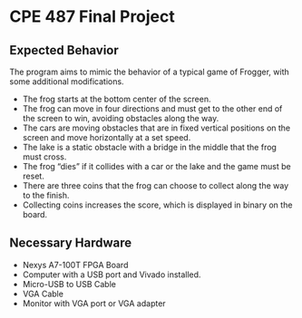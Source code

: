 # CPE 487 Final Project

## Expected Behavior
The program aims to mimic the behavior of a typical game of Frogger, with some additional modifications. 
- The frog starts at the bottom center of the screen.
- The frog can move in four directions and must get to the other end of the screen to win, avoiding obstacles along the way.
- The cars are moving obstacles that are in fixed vertical positions on the screen and move horizontally at a set speed.
- The lake is a static obstacle with a bridge in the middle that the frog must cross.
- The frog “dies” if it collides with a car or the lake and the game must be reset.
- There are three coins that the frog can choose to collect along the way to the finish.
- Collecting coins increases the score, which is displayed in binary on the board.

## Necessary Hardware
- Nexys A7-100T FPGA Board
- Computer with a USB port and Vivado installed.
- Micro-USB to USB Cable
- VGA Cable
- Monitor with VGA port or VGA adapter
